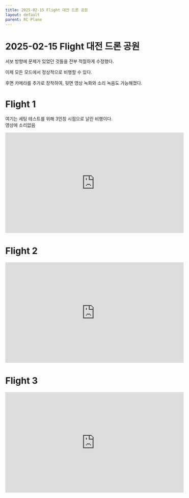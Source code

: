```yaml
---
title: 2025-02-15 Flight 대전 드론 공원
layout: default
parent: RC Plane
---
```


2025-02-15 Flight 대전 드론 공원
===============================

서보 방향에 문제가 있었던 것들을 전부 적절하게 수정했다.

이제 모든 모드에서 정상적으로 비행할 수 있다.

후면 카메라를 추가로 장착하여, 뒷면 영상 녹화와 소리 녹음도 가능해졌다.

# Flight 1
여기는 세팅 테스트를 위해 3인칭 시점으로 날린 비행이다.  
영상에 소리없음
<iframe width="560" height="315" src="https://www.youtube.com/embed/PHqesPmQTQI?si=e-aVM20Q1iIHl6WB" title="YouTube video player" frameborder="0" allow="accelerometer; autoplay; clipboard-write; encrypted-media; gyroscope; picture-in-picture; web-share" referrerpolicy="strict-origin-when-cross-origin" allowfullscreen></iframe>


# Flight 2
<iframe width="560" height="315" src="https://www.youtube.com/embed/RBMdfOBVL8A?si=IOAyQvtW1fL4_62x" title="YouTube video player" frameborder="0" allow="accelerometer; autoplay; clipboard-write; encrypted-media; gyroscope; picture-in-picture; web-share" referrerpolicy="strict-origin-when-cross-origin" allowfullscreen></iframe>

# Flight 3
<iframe width="560" height="315" src="https://www.youtube.com/embed/vmIl3-Y5jt0?si=ArB-ga3vgdnhHO99" title="YouTube video player" frameborder="0" allow="accelerometer; autoplay; clipboard-write; encrypted-media; gyroscope; picture-in-picture; web-share" referrerpolicy="strict-origin-when-cross-origin" allowfullscreen></iframe>
